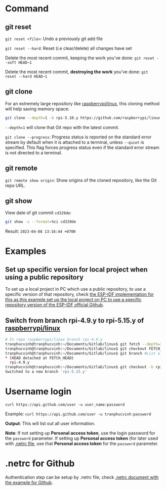 # Command

## git reset

``git reset <file>``: Undo a previously git add file
  
``git reset --hard``: Reset (i.e clear/delete) all changes have set

Delete the most recent commit, keeping the work you've done: ``git reset --soft HEAD~1``

Delete the most recent commit, **destroying the work** you've done: ``git reset --hard HEAD~1``

## git clone

For an extremely large repository like [raspberrypi/linux](https://github.com/raspberrypi/linux), this cloning method will help saving memory space:

```sh
git clone --depth=1 -b rpi-5.10.y https://github.com/raspberrypi/linux
```

``--depth=1`` will clone that Git repo with the latest commit.

``git clone --progress``: Progress status is reported on the standard error stream by default when it is attached to a terminal, unless ``--quiet`` is specified. This flag forces progress status even if the standard error stream is not directed to a terminal.

## git remote

``git remote show origin``: Show origins of the cloned repository, like the Git repo URL.

## git show

View date of git commit ``cd329de``:

```sh
git show -s --format=%ci cd329de
```

Result: ``2023-04-08 13:16:44 +0700``

# Examples

## Set up specific version for local project when using a public repository

To set up a local project in PC which use a public repository, to use a specific version of that repository, check [the ESP-IDF implementation for this as this example set up the local project on PC to use a specific repository version of the ESP-IDF official Github](https://github.com/TranPhucVinh/ESP-IDF/blob/master/Environment/README.md#set-up-project-to-use-a-specific-repository-version-of-esp-idf-official-github).

## Switch from branch rpi-4.9.y to rpi-5.15.y of [raspberrypi/linux](https://github.com/raspberrypi/linux)

```sh
# In repo raspberrypi/linux branch rpi-4.9.y
tranphucvinh@tranphucvinh:~/Documents/Gitlab/linux$ git fetch --depth=1 origin rpi-5.15.y #Fetch branch rpi-5.15.y with the latest commit
tranphucvinh@tranphucvinh:~/Documents/Gitlab/linux$ git checkout FETCH_HEAD # Check out to the branch has fetched
tranphucvinh@tranphucvinh:~/Documents/Gitlab/linux$ git branch #List all existed branch
* (HEAD detached at FETCH_HEAD)
  rpi-4.9.y
tranphucvinh@tranphucvinh:~/Documents/Gitlab/linux$ git checkout -b rpi-5.15.y
Switched to a new branch 'rpi-5.15.y'
```

# Username login

``curl https://api.github.com/user -u user_name:password``

Example: ``curl https://api.github.com/user -u tranphucvinh:password``

**Output**: This will list out all user information.

**Note**: If not setting up **Personal access token**, use the login password for the ``password`` parameter. If setting up **Personal access token** (for later used with [.netrc file](https://github.com/TranPhucVinh/Linux-Shell/blob/master/Physical%20layer/.netrc.md), use that **Personal access token** for the ``password`` parameter.

# .netrc for Github

Authentication step can be setup by .netrc file, check [.netrc document with the example for Github](https://github.com/TranPhucVinh/Linux-Shell/blob/master/Physical%20layer/.netrc.md#setup-netrc-for-github).
